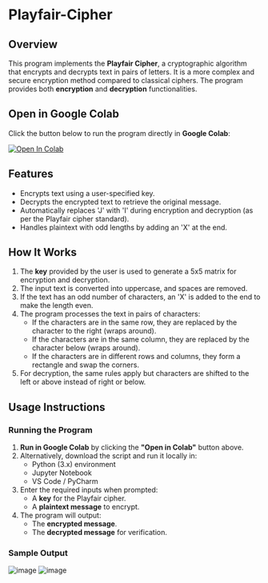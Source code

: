# Playfair-Cipher

## Overview
This program implements the **Playfair Cipher**, a cryptographic algorithm that encrypts and decrypts text in pairs of letters. It is a more complex and secure encryption method compared to classical ciphers. The program provides both **encryption** and **decryption** functionalities.

## Open in Google Colab
Click the button below to run the program directly in **Google Colab**:

[![Open In Colab](https://colab.research.google.com/assets/colab-badge.svg)](https://colab.research.google.com/github/your-username/Playfair-Cipher/blob/main/PlayfairCipher.ipynb)

## Features
- Encrypts text using a user-specified key.
- Decrypts the encrypted text to retrieve the original message.
- Automatically replaces 'J' with 'I' during encryption and decryption (as per the Playfair cipher standard).
- Handles plaintext with odd lengths by adding an 'X' at the end.

## How It Works
1. The **key** provided by the user is used to generate a 5x5 matrix for encryption and decryption.
2. The input text is converted into uppercase, and spaces are removed.
3. If the text has an odd number of characters, an 'X' is added to the end to make the length even.
4. The program processes the text in pairs of characters:
   - If the characters are in the same row, they are replaced by the character to the right (wraps around).
   - If the characters are in the same column, they are replaced by the character below (wraps around).
   - If the characters are in different rows and columns, they form a rectangle and swap the corners.
5. For decryption, the same rules apply but characters are shifted to the left or above instead of right or below.

## Usage Instructions

### Running the Program
1. **Run in Google Colab** by clicking the **"Open in Colab"** button above.
2. Alternatively, download the script and run it locally in:
   - Python (3.x) environment
   - Jupyter Notebook
   - VS Code / PyCharm
3. Enter the required inputs when prompted:
   - A **key** for the Playfair cipher.
   - A **plaintext message** to encrypt.
4. The program will output:
   - The **encrypted message**.
   - The **decrypted message** for verification.

### Sample Output
![image](https://github.com/user-attachments/assets/94b2b251-f57d-439a-b9bc-eede2e94497b)
![image](https://github.com/user-attachments/assets/9c384b0a-9f42-4ac1-bc8d-0e3306cd1ebc)


